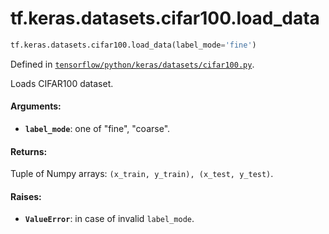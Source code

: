 <div itemscope itemtype="http://developers.google.com/ReferenceObject">
<meta itemprop="name" content="tf.keras.datasets.cifar100.load_data" />
</div>

# tf.keras.datasets.cifar100.load_data

``` python
tf.keras.datasets.cifar100.load_data(label_mode='fine')
```



Defined in [`tensorflow/python/keras/datasets/cifar100.py`](https://www.tensorflow.org/code/tensorflow/python/keras/datasets/cifar100.py).

Loads CIFAR100 dataset.

#### Arguments:

* <b>`label_mode`</b>: one of "fine", "coarse".


#### Returns:

Tuple of Numpy arrays: `(x_train, y_train), (x_test, y_test)`.


#### Raises:

* <b>`ValueError`</b>: in case of invalid `label_mode`.